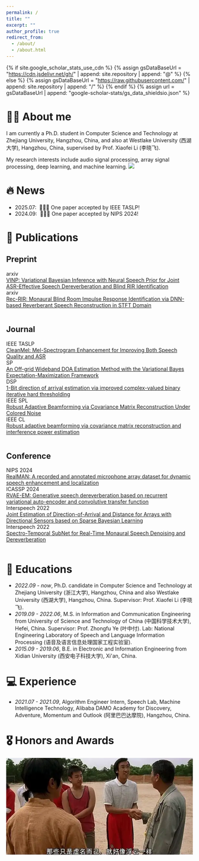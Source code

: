 ```yaml
---
permalink: /
title: ""
excerpt: ""
author_profile: true
redirect_from: 
  - /about/
  - /about.html
---
```


{% if site.google_scholar_stats_use_cdn %}
{% assign gsDataBaseUrl = "https://cdn.jsdelivr.net/gh/" | append: site.repository | append: "@" %}
{% else %}
{% assign gsDataBaseUrl = "https://raw.githubusercontent.com/" | append: site.repository | append: "/" %}
{% endif %}
{% assign url = gsDataBaseUrl | append: "google-scholar-stats/gs_data_shieldsio.json" %}

<span class='anchor' id='about-me'></span>

# 🤵🏻 About me

I am currently a Ph.D. student in Computer Science and Technology at Zhejiang University, Hangzhou, China, and also at Westlake University (西湖大学), Hangzhou, China, supervised by Prof. Xiaofei Li (李晓飞). 

My research interests include audio signal processing, array signal processing, deep learning, and machine learning. <a href='https://scholar.google.com/citations?user=j4EqUL8AAAAJ'><img src="https://img.shields.io/endpoint?url={{ url | url_encode }}&logo=Google%20Scholar&labelColor=f6f6f6&color=9cf&style=flat&label=citations"></a>


# 🔥 News
- 2025.07: &nbsp;🎉🎉🎉 One paper accepted by IEEE TASLP!
- 2024.09: &nbsp;🎉🎉🎉 One paper accepted by NIPS 2024!


# 📝 Publications 

<!-- 关键修改1：为 Publications 主容器添加样式，消除默认边距，与页面主宽度对齐 -->
<!-- <div style="margin: 0; padding: 0; width: 100%; max-width: inherit;">-->

## Preprint

<!-- 关键修改2：为每个子列表容器（papers-list）添加样式，统一内边距为0，避免左偏/右偏 -->
<div class="papers-list" style="margin: 0; padding: 0 0 15px 0;">
  <div class="paper-item">
    <div class="paper-content">
      <span class="badge">arxiv</span>
      <div class="text-content">
        <a class="paper-title" href="https://doi.org/10.48550/arXiv.2502.07205">VINP: Variational Bayesian Inference with Neural Speech Prior for Joint ASR-Effective Speech Dereverberation and Blind RIR Identification</a>
<!--         <span class="paper-authors"><strong>Pengyu Wang</strong>, Ying Fang, Xiaofei Li</span> -->
      </div>
    </div>
  </div>
  <div class="paper-item">
    <div class="paper-content">
      <span class="badge">arxiv</span>
      <div class="text-content">
        <a class="paper-title" href="https://arxiv.org/abs/2509.15628">Rec-RIR: Monaural Blind Room Impulse Response Identification via DNN-based Reverberant Speech Reconstruction in STFT Domain</a>
<!--         <span class="paper-authors"><strong>Pengyu Wang</strong>, Xiaofei Li</span> -->
      </div>
    </div>
  </div>
</div>

## Journal

<div class="papers-list" style="margin: 0; padding: 0 0 15px 0;">
  <div class="paper-item">
    <div class="paper-content">
      <span class="badge">IEEE TASLP</span>
      <div class="text-content">
        <a class="paper-title" href="https://doi.org/10.1109/TASLPRO.2025.3592333">CleanMel: Mel-Spectrogram Enhancement for Improving Both Speech Quality and ASR</a>
<!--         <span class="paper-authors">Nian Shao, Rui Zhou, <strong>Pengyu Wang</strong>, et al.</span> -->
      </div>
    </div>
  </div>
  <div class="paper-item">
    <div class="paper-content">
      <span class="badge">SP</span>
      <div class="text-content">
        <a class="paper-title" href="https://doi.org/10.1016/j.sigpro.2021.108423">An Off-grid Wideband DOA Estimation Method with the Variational Bayes Expectation-Maximization Framework</a>
<!--         <span class="paper-authors"><strong>Pengyu Wang</strong>, Huichao Yang, Zhongfu Ye</span> -->
      </div>
    </div>
  </div>
  <div class="paper-item">
    <div class="paper-content">
      <span class="badge">DSP</span>
      <div class="text-content">
        <a class="paper-title" href="https://doi.org/10.1016/j.dsp.2021.103265">1-Bit direction of arrival estimation via improved complex-valued binary iterative hard thresholding</a>
<!--         <span class="paper-authors"><strong>Pengyu Wang</strong>, Huichao Yang, Zhongfu Ye</span> -->
      </div>
    </div>
  </div>
  <div class="paper-item">
    <div class="paper-content">
      <span class="badge">IEEE SPL</span>
      <div class="text-content">
        <a class="paper-title" href="https://doi.org/10.1109/LCOMM.2021.3103208">Robust Adaptive Beamforming via Covariance Matrix Reconstruction Under Colored Noise</a>
<!--         <span class="paper-authors">Huichao Yang, <strong>Pengyu Wang</strong>, Zhongfu Ye</span> -->
      </div>
    </div>
  </div>
  <div class="paper-item">
    <div class="paper-content">
      <span class="badge">IEEE CL</span>
      <div class="text-content">
        <a class="paper-title" href="https://doi.org/10.1109/LSP.2021.3105930">Robust adaptive beamforming via covariance matrix reconstruction and interference power estimation</a>
<!--         <span class="paper-authors">Huichao Yang, <strong>Pengyu Wang</strong>, Zhongfu Ye</span> -->
      </div>
    </div>
  </div>
</div>

## Conference

<div class="papers-list" style="margin: 0; padding: 0 0 15px 0;">
  <div class="paper-item">
    <div class="paper-content">
      <span class="badge">NIPS 2024</span>
      <div class="text-content">
        <a class="paper-title" href="https://proceedings.neurips.cc/paper_files/paper/2024/file/bf8f6f5b017dc60d0c4e28a7a9a4ee7b-Paper-Datasets_and_Benchmarks_Track.pdf">RealMAN: A recorded and annotated microphone array dataset for dynamic speech enhancement and localization</a>
<!--         <span class="paper-authors">Bing Yang, Changsheng Quang, Yabo Wang, <strong>Pengyu Wang</strong>, et al.</span> -->
      </div>
    </div>
  </div>
  <div class="paper-item">
    <div class="paper-content">
      <span class="badge">ICASSP 2024</span>
      <div class="text-content">
        <a class="paper-title" href="https://doi.org/10.1109/ICASSP48485.2024.10447010">RVAE-EM: Generative speech dereverberation based on recurrent variational auto-encoder and convolutive transfer function</a>
<!--         <span class="paper-authors"><strong>Pengyu Wang</strong>, Xiaofei Li</span> -->
      </div>
    </div>
  </div>
  <div class="paper-item">
    <div class="paper-content">
      <span class="badge">Interspeech 2022</span>
      <div class="text-content">
        <a class="paper-title" href="https://www.isca-archive.org/interspeech_2022/xiong22b_interspeech.pdf">Joint Estimation of Direction-of-Arrival and Distance for Arrays with Directional Sensors based on Sparse Bayesian Learning</a>
<!--         <span class="paper-authors"><strong>Pengyu Wang</strong>, Feifei Xiong, Zhongfu Ye, et al.</span> -->
      </div>
    </div>
  </div>
  <div class="paper-item">
    <div class="paper-content">
      <span class="badge">Interspeech 2022</span>
      <div class="text-content">
        <a class="paper-title" href="https://www.researchgate.net/profile/Feifei-Xiong/publication/361305762_Spectro-Temporal_SubNet_for_Real-Time_Monaural_Speech_Denoising_and_Dereverberation/links/63f43adcb1704f343f6dc8f6/Spectro-Temporal-SubNet-for-Real-Time-Monaural-Speech-Denoising-and-Dereverberation.pdf">Spectro-Temporal SubNet for Real-Time Monaural Speech Denoising and Dereverberation</a>
<!--         <span class="paper-authors">Feifei Xiong, Weiguang Chen, <strong>Pengyu Wang</strong>, et al.</span> -->
      </div>
    </div>
  </div>
</div>



<!--
**Patent**

- Zhongfu Ye, **Pengyu Wang**, Huichao Yang, Method and system for detecting the working state of a ball mill using non-contact speed measurement.
- Zhongfu Ye, Huichao Yang, **Pengyu Wang**, A robust adaptive beamforming method based on the characteristics of non-Gaussian and non-circular signals.
- Zhongfu Ye, Huichao Yang, **Pengyu Wang**, Method and system for fault detection of large reactors based on near-field wideband beamforming.
- Zhongfu Ye, Huichao Yang, **Pengyu Wang**, Method and system for fault detection of large reactors based on optimal wideband beamforming.
- Zhongfu Ye, Huichao Yang, **Pengyu Wang**, Method for detecting the working state of a ball mill based on sound energy.
- Zhongfu Ye, Huichao Yang, **Pengyu Wang**, A fast bit-power allocation method for NC-OFDM satellite communication.
-->

# 📖 Educations
- *2022.09 - now*, Ph.D. candidate in Computer Science and Technology at Zhejiang University (浙江大学), Hangzhou, China and also Westlake University (西湖大学), Hangzhou, China. Supervisor: Prof. Xiaofei Li (李晓飞).
- *2019.09 - 2022.06*, M.S. in Information and Communication Engineering from University of Science and Technology of China (中国科学技术大学), Hefei, China. Supervisor: Prof. Zhongfu Ye (叶中付). Lab: National Engineering Laboratory of Speech and Language Information Processing (语音及语言信息处理国家工程实验室).
- *2015.09 - 2019.06*, B.E. in Electronic and Information Engineering from Xidian University (西安电子科技大学), Xi'an, China. 

# 💻 Experience
- *2021.07 - 2021.09*, Algorithm Engineer Intern, Speech Lab, Machine Intelligence Technology, Alibaba DAMO Academy for Discovery, Adventure, Momentum and Outlook (阿里巴巴达摩院), Hangzhou, China.

# 🎖 Honors and Awards
![](../images/fuyun.png)
<!-- 
- Zhejiang University "Award of Honor for Graduate".
- Westlake University "Exploration Award". 
-->
